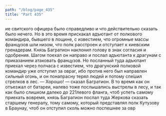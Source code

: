 ```yaml
---
path: "/blog/page_435"
title: "Part 435"
---
```


ие свитского офицера было справедливо и что действительно сказать было нечего. Но в это время прискакал адъютант от полкового командира, бывшего в лощине, с известием, что огромные массы французов шли низом, что полк расстроен и отступает к киевским гренадерам. Князь Багратион наклонил голову в знак согласия и одобрения. Шагом поехал он направо и послал адъютанта к драгунам с приказанием атаковать французов. Но посланный туда адъютант приехал через полчаса с известием, что драгунский полковой командир уже отступил за овраг, ибо против него был направлен сильный огонь, и он понапрасну терял людей и потому спе́шил стрелков в лес.
— Хорошо! — сказал Багратион.
В то время как он отъезжал от батареи, налево тоже послышались выстрелы в лесу, и так как было слишком далеко до 221левого фланга, чтоб успеть самому приехать вовремя, князь Багратион послал туда Жеркова сказать старшему генералу, тому самому, который представлял полк Кутузову в Браунау, чтоб он отступил сколь можно поспешнее за овр
